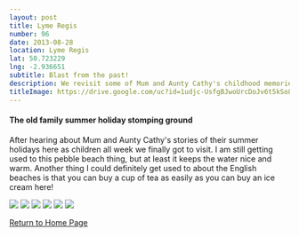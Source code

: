 ```yaml
---
layout: post
title: Lyme Regis
number: 96
date: 2013-08-28
location: Lyme Regis
lat: 50.723229
lng: -2.936651
subtitle: Blast from the past!
description: We revisit some of Mum and Aunty Cathy's childhood memories
titleImage: https://drive.google.com/uc?id=1udjc-UsfgBJwoUrcDoJv6t5kSo8P52ap
---
```


<h4>The old family summer holiday stomping ground</h4>

After hearing about Mum and Aunty Cathy's stories of their summer holidays here as children all week we finally got to visit. 
I am still getting used to this pebble beach thing, but at least it keeps the water nice and warm. Another thing I could definitely get used to about the English beaches is that you can buy a cup of tea as easily as you can buy an ice cream here!

<img src="https://drive.google.com/uc?id=1RV9mOJ7aI-HALCXyrZqa3FB-tvcOLsl2" class="image1">
<img src="https://drive.google.com/uc?id=1wRUNxZhjUKGgnVBXW1UVAOyspuifCRC5" class="image1">
<img src="https://drive.google.com/uc?id=1dN_xjUWZaNIg-ZBsW-O6BnwvxhQhDDcY" class="image1">
<img src="https://drive.google.com/uc?id=1Hs6YRfbRP3OTBGzG9jFknEFKJzHBkN2L" class="image1">
<img src="https://drive.google.com/uc?id=1IYmLfH8VZT7TvxmGUGrWQRmxmI3t6zKn" class="image1">
<img src="https://drive.google.com/uc?id=1KzvSD1MUTBODzdztoYb4KVfRij5FrVW-" class="image1">

<a href="https://adventuresofthetravellingtwins.com/">Return to Home Page</a>
